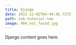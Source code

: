```yaml
---
title: Django
date: 2022-12-02T04:44:45.737Z
path: sub-tutorial-two
image: 404_not_found.jpg
---
```

D﻿jango content goes here.